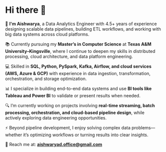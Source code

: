 # Hi there 👋  

🚀 **I'm Aishwarya**, a Data Analytics Engineer with 4.5+ years of experience designing scalable data pipelines, building ETL workflows, and working with big data systems across cloud platforms.

📚 Currently pursuing my **Master’s in Computer Science** at **Texas A&M University–Kingsville**, where I continue to deepen my skills in distributed processing, cloud architecture, and data platform engineering.

💻 Skilled in **SQL, Python, PySpark, Kafka, Airflow, and cloud services (AWS, Azure & GCP)** with experience in data ingestion, transformation, orchestration, and storage optimization.

📊 I specialize in building end-to-end data systems and use **BI tools like Tableau and Power BI** to validate or present results when needed.

🔍 I’m currently working on projects involving **real-time streaming, batch processing, orchestration, and cloud-based pipeline design**, while actively exploring data engineering opportunities.

⚡ Beyond pipeline development, I enjoy solving complex data problems—whether it’s optimizing workflows or turning results into clear insights.

📧 Reach me at: **aishwaryad.office@gmail.com**  


